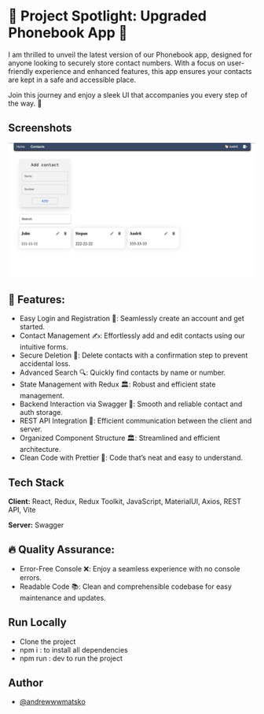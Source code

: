 # 🚀 Project Spotlight: Upgraded Phonebook App 🚀

I am thrilled to unveil the latest version of our Phonebook app, designed for anyone looking to securely store contact numbers. With a focus on user-friendly experience and enhanced features, this app ensures your contacts are kept in a safe and accessible place.

Join this journey and enjoy a sleek UI that accompanies you every step of the way. 🙌

## Screenshots

![alt text](./assets/page-screenshot.png)

## 🌟 Features:

- Easy Login and Registration 🫵: Seamlessly create an account and get started.
- Contact Management ✍️: Effortlessly add and edit contacts using our intuitive forms.
- Secure Deletion 🤷: Delete contacts with a confirmation step to prevent accidental loss.
- Advanced Search 🔍: Quickly find contacts by name or number.
- State Management with Redux 🏛️: Robust and efficient state management.
- Backend Interaction via Swagger 📀: Smooth and reliable contact and auth storage.
- REST API Integration 🔗: Efficient communication between the client and server.
- Organized Component Structure 🏛️: Streamlined and efficient architecture.
- Clean Code with Prettier 🧼: Code that’s neat and easy to understand.

## Tech Stack

**Client:** React, Redux, Redux Toolkit, JavaScript, MaterialUI, Axios, REST API, Vite

**Server:** Swagger

## 🔥 Quality Assurance:

- Error-Free Console ❌: Enjoy a seamless experience with no console errors.
- Readable Code 📚: Clean and comprehensible codebase for easy maintenance and updates.

## Run Locally

- Clone the project
- npm i : to install all dependencies
- npm run : dev to run the project

## Author

- [@andrewwwmatsko](https://github.com/andrewwwmatsko)
